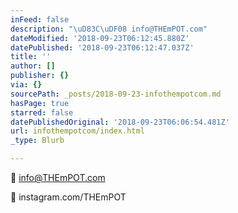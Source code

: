 ```yaml
---
inFeed: false
description: "\uD83C\uDF08 info@THEmPOT.com"
dateModified: '2018-09-23T06:12:45.880Z'
datePublished: '2018-09-23T06:12:47.037Z'
title: ''
author: []
publisher: {}
via: {}
sourcePath: _posts/2018-09-23-infothempotcom.md
hasPage: true
starred: false
datePublishedOriginal: '2018-09-23T06:06:54.481Z'
url: infothempotcom/index.html
_type: Blurb

---
```

🌈 info@THEmPOT.com

🌈 instagram.com/THEmPOT